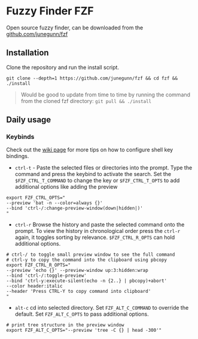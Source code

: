 # Fuzzy Finder FZF

Open source fuzzy finder, can be downloaded from the [github.com/junegunn/fzf](https://github.com/junegunn/fzf)

## Installation

Clone the repository and run the install script.

```shell
git clone --depth=1 https://github.com/junegunn/fzf && cd fzf && ./install
```

>Would be good to update from time to time by running the command from the cloned fzf directory:
>`git pull && ./install`

## Daily usage

### Keybinds

Check out the [wiki page](https://github.com/junegunn/fzf/wiki/Configuring-shell-key-bindings) for more tips on how to configure shell key bindings.

- `ctrl-t` - Paste the selected files or directories into the prompt. Type the command and press the keybind to activate the search. Set the `$FZF_CTRL_T_COMMAND` to change the key or `$FZF_CTRL_T_OPTS` to add additional options like adding the preview

```shell
export FZF_CTRL_OPTS="
--preview 'bat -n --color=always {}'
--bind 'ctrl-/:change-preview-window(down|hidden|)'
"
```

- `ctrl-r`  Browse the history and paste the selected command onto the prompt. To view the history in chronological order press the `ctrl-r` again, it toggles sorting by relevance. `$FZF_CTRL_R_OPTS` can hold additional options.

```shell
# ctrl-/ to toggle small preview window to see the full command
# ctrl-y to copy the command into the clipboard using pbcopy
export FZF_CTRL_R_OPTS="
--preview 'echo {}' --preview-window up:3:hidden:wrap
--bind 'ctrl-/:toggle-preview'
--bind 'ctrl-y:execute-silent(echo -n {2..} | pbcopy)+abort'
--color header:italic
--header 'Press CTRL-Y to copy command into clipboard'
"
```

- `alt-c` cd into selected directory. Set `FZF_ALT_C_COMMAND` to override the default. Set `FZF_ALT_C_OPTS` to pass additional options.
```shell
# print tree structure in the preview window
export FZF_ALT_C_OPTS="--preview 'tree -C {} | head -300'"
```


